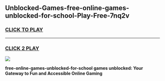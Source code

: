 
## Unblocked-Games-free-online-games-unblocked-for-school-Play-Free-7nq2v
<h3>
<a href="https://premium76.site?title=free-online-games-unblocked-for-school&ref=18A">CLICK TO PLAY</a></h3>
<hr>

<h3>
<a href="https://premium76.site?title=free-online-games-unblocked-for-school&ref=18A">CLICK 2 PLAY</a>
  
</h3>

<a href="https://premium76.site?title=free-online-games-unblocked-for-school&ref=18A"><img src="https://clearcache.store/games.png"></a>


**free-online-games-unblocked-for-school games unblocked: Your Gateway to Fun and Accessible Online Gaming**
